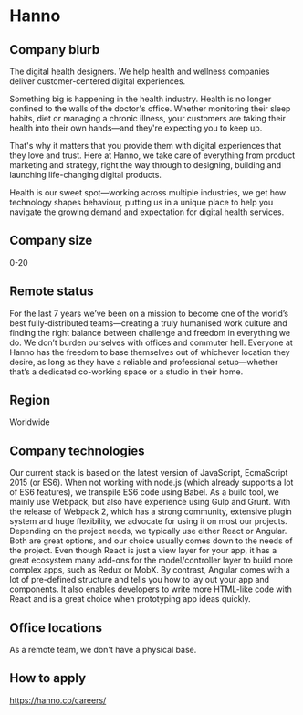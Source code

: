 # Hanno

## Company blurb

The digital health designers. We help health and wellness companies deliver customer-centered digital experiences.

Something big is happening in the health industry. Health is no longer confined to the walls of the doctor's office. Whether monitoring their sleep habits, diet or managing a chronic illness, your customers are taking their health into their own hands—and they're expecting you to keep up.

That's why it matters that you provide them with digital experiences that they love and trust. Here at Hanno, we take care of everything from product marketing and strategy, right the way through to designing, building and launching life-changing digital products.

Health is our sweet spot—working across multiple industries, we get how technology shapes behaviour, putting us in a unique place to help you navigate the growing demand and expectation for digital health services.

## Company size

0-20

## Remote status

For the last 7 years we’ve been on a mission to become one of the world’s best fully-distributed teams—creating a truly humanised work culture and finding the right balance between challenge and freedom in everything we do. We don’t burden ourselves with offices and commuter hell. Everyone at Hanno has the freedom to base themselves out of whichever location they desire, as long as they have a reliable and professional setup—whether that’s a dedicated co-working space or a studio in their home.

## Region

Worldwide

## Company technologies

Our current stack is based on the latest version of JavaScript, EcmaScript 2015 (or ES6). When not working with node.js (which already supports a lot of ES6 features), we transpile ES6 code using Babel.
As a build tool, we mainly use Webpack, but also have experience using Gulp and Grunt. With the release of Webpack 2, which has a strong community, extensive plugin system and huge flexibility, we advocate for using it on most our projects.
Depending on the project needs, we typically use either React or Angular. Both are great options, and our choice usually comes down to the needs of the project.
Even though React is just a view layer for your app, it has a great ecosystem many add-ons for the model/controller layer to build more complex apps, such as Redux or MobX.
By contrast, Angular comes with a lot of pre-defined structure and tells you how to lay out your app and components. It also enables developers to write more HTML-like code with React and is a great choice when prototyping app ideas quickly.

## Office locations

As a remote team, we don't have a physical base.

## How to apply

https://hanno.co/careers/

